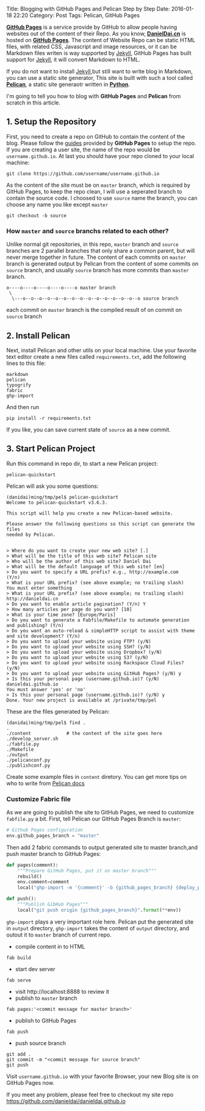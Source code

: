 Title: Blogging with GitHub Pages and Pelican Step by Step
Date: 2016-01-18 22:20
Category: Post
Tags: Pelican, GitHub Pages

**[GitHub Pages](https://pages.github.com/)** is a service provide by GitHub to allow people having websites out of the content of their Repo. 
As you know, **[DanielDai.cn](http://danieldai.cn)** is hosted on **[GitHub Pages](https://pages.github.com/)**. The content of Website Repo can be static HTML files, with related CSS, Javascript and image resources, or it can be Markdown files writen is way supported by [Jekyll](http://jekyllrb.com/]), GitHub Pages has built support for [Jekyll](http://jekyllrb.com/]), it will convert Markdown to HTML.

If you do not want to install [Jekyll](http://jekyllrb.com/]),but still want to write blog in Markdown, you can use a static site generator, This site is built with such a tool called **[Pelican](http://getpelican.com/)**, a static site generaotr written in **[Python](http://python.org/)**. 

I'm going to tell you how to blog with **GitHub Pages** and **Pelican** from scratch in this article.

## 1. Setup the Repository

First, you need to create a repo on GitHub to contain the content of the blog. Please follow the [guides](https://pages.github.com/) provided by **GitHub Pages** to setup the repo. If you are creating a user site, the name of the repo would be `username.github.io`. At last you should have your repo cloned to your local machine:

```
git clone https://github.com/username/username.github.io
```

As the content of the site must be on `master` branch, which is required by GitHub Pages, to keep the repo clean, I will use a seperated branch to contain the source code. I choosed to use `source` name the branch, you can choose any name you like except `master`

```
git checkout -b source
```

### How `master` and `source` branchs related to each other?

Unlike normal git repositories, in this repo, `master` branch and `source` branches are 2 parallel branches that only share a common parent, but will never merge together in future. The content of each commits on `master` branch is generated output by Pelican from the content of some commits on `source` branch, and usually `source` branch has more commits than `master` branch.

```
o----o----o----o----o----o master branch
 \
  \---o--o--o--o--o--o--o--o--o--o--o--o--o--o--o source branch    
```    

each commit on `master` branch is the compiled result of on commit on `source` branch

## 2. Install Pelican

Next, install Pelican and other utils on your local machine. Use your favorite text editor create a new files called `requirements.txt`, add the following lines to this file:

```
markdown
pelican
typogrify
fabric
ghp-import
```

And then run

``` 
pip install -r requirements.txt
```
If you like, you can save current state of `source` as a new commit.

## 3. Start Pelican Project

Run this command in repo dir, to start a new Pelican project:

```
pelican-quickstart
```

Pelican will ask you some questions:

```
(danidai)ming/tmp/pel$ pelican-quickstart
Welcome to pelican-quickstart v3.6.3.

This script will help you create a new Pelican-based website.

Please answer the following questions so this script can generate the files
needed by Pelican.


> Where do you want to create your new web site? [.]
> What will be the title of this web site? Pelican site
> Who will be the author of this web site? Daniel Dai
> What will be the default language of this web site? [en]
> Do you want to specify a URL prefix? e.g., http://example.com   (Y/n)
> What is your URL prefix? (see above example; no trailing slash)
You must enter something
> What is your URL prefix? (see above example; no trailing slash) http://danieldai.cn
> Do you want to enable article pagination? (Y/n) Y
> How many articles per page do you want? [10]
> What is your time zone? [Europe/Paris]
> Do you want to generate a Fabfile/Makefile to automate generation and publishing? (Y/n)
> Do you want an auto-reload & simpleHTTP script to assist with theme and site development? (Y/n)
> Do you want to upload your website using FTP? (y/N)
> Do you want to upload your website using SSH? (y/N)
> Do you want to upload your website using Dropbox? (y/N)
> Do you want to upload your website using S3? (y/N)
> Do you want to upload your website using Rackspace Cloud Files? (y/N)
> Do you want to upload your website using GitHub Pages? (y/N) y
> Is this your personal page (username.github.io)? (y/N) danieldai.github.io
You must answer 'yes' or 'no'
> Is this your personal page (username.github.io)? (y/N) y
Done. Your new project is available at /private/tmp/pel
```

These are the files generated by Pelican:

```
(danidai)ming/tmp/pel$ find .
.
./content             # the content of the site goes here
./develop_server.sh
./fabfile.py
./Makefile
./output
./pelicanconf.py
./publishconf.py
```
Create some example files in `content` diretory. You can get more tips on who to write from [Pelican docs](http://docs.getpelican.com/en/3.6.3/index.html)

### Customize Fabric file

As we are going to publish the site to GitHub Pages, we need to customize `fabfile.py` a bit. First, tell Pelican our GitHub Pages Branch is `master`:

```python
# Github Pages configuration
env.github_pages_branch = "master"
```

Then add 2 fabric commands to output generated site to master branch,and push master branch to GitHub Pages:

```python
def pages(comment):
    """Prepare GitHub Pages, put it on master branch"""
    rebuild()
    env.comment=comment
    local("ghp-import -m '{comment}' -b {github_pages_branch} {deploy_path}".format(**env))

def push():
    """Publish GibHub Pages"""
    local("git push origin {github_pages_branch}".format(**env))

``` 

`ghp-import` plays a very important role here. Pelican put the generated site in `output` directory, `ghp-import` takes the content of `output` directory, and outout it to `master` branch of current repo.


* compile content in to HTML

```
fab build
```

* start dev server

```
fab serve
```

* visit http://localhost:8888 to review it
* publish to `master` branch

```
fab pages:'<commit message for master branch>'
```

* publish to GitHub Pages

```
fab push
```

* push source branch

```
git add .
git commit -m "<commit message for source branch"
git push
```

Visit `username.github.io` with your favorite Browser, your new Blog site is on GitHub Pages now. 

If you meet any problem, please feel free to checkout my site repo https://github.com/danieldai/danieldai.github.io